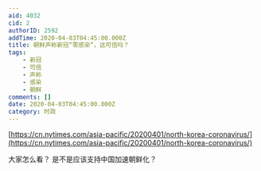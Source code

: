 ```yaml
---
aid: 4032
cid: 2
authorID: 2592
addTime: 2020-04-03T04:45:00.000Z
title: 朝鲜声称新冠“零感染”，这可信吗？
tags:
    - 新冠
    - 可信
    - 声称
    - 感染
    - 朝鲜
comments: []
date: 2020-04-03T04:45:00.000Z
category: 时政
---
```


[https://cn.nytimes.com/asia-pacific/20200401/north-korea-coronavirus/](https://cn.nytimes.com/asia-pacific/20200401/north-korea-coronavirus/)

大家怎么看？ 是不是应该支持中国加速朝鲜化？
